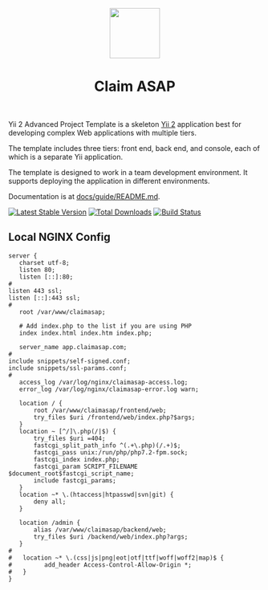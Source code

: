 <p align="center">
    <a href="https://github.com/yiisoft" target="_blank">
        <img src="https://avatars0.githubusercontent.com/u/993323" height="100px">
    </a>
    <h1 align="center">Claim ASAP</h1>
    <br>
</p>

Yii 2 Advanced Project Template is a skeleton [Yii 2](http://www.yiiframework.com/) application best for
developing complex Web applications with multiple tiers.

The template includes three tiers: front end, back end, and console, each of which
is a separate Yii application.

The template is designed to work in a team development environment. It supports
deploying the application in different environments.

Documentation is at [docs/guide/README.md](docs/guide/README.md).

[![Latest Stable Version](https://img.shields.io/packagist/v/yiisoft/yii2-app-advanced.svg)](https://packagist.org/packages/yiisoft/yii2-app-advanced)
[![Total Downloads](https://img.shields.io/packagist/dt/yiisoft/yii2-app-advanced.svg)](https://packagist.org/packages/yiisoft/yii2-app-advanced)
[![Build Status](https://travis-ci.org/yiisoft/yii2-app-advanced.svg?branch=master)](https://travis-ci.org/yiisoft/yii2-app-advanced)

Local NGINX Config
-------------------

```
server {
   charset utf-8;
   listen 80;
   listen [::]:80;
#
listen 443 ssl;
listen [::]:443 ssl;
#
   root /var/www/claimasap;

   # Add index.php to the list if you are using PHP
   index index.html index.htm index.php;

   server_name app.claimasap.com;
#
include snippets/self-signed.conf;
include snippets/ssl-params.conf;
#
   access_log /var/log/nginx/claimasap-access.log;
   error_log /var/log/nginx/claimasap-error.log warn;

   location / {
       root /var/www/claimasap/frontend/web;
       try_files $uri /frontend/web/index.php?$args;
   }
   location ~ [^/]\.php(/|$) {
       try_files $uri =404;
       fastcgi_split_path_info ^(.+\.php)(/.+)$;
       fastcgi_pass unix:/run/php/php7.2-fpm.sock;
       fastcgi_index index.php;
       fastcgi_param SCRIPT_FILENAME $document_root$fastcgi_script_name;
       include fastcgi_params;
   }
   location ~* \.(htaccess|htpasswd|svn|git) {
       deny all;
   }

   location /admin {
       alias /var/www/claimasap/backend/web;
       try_files $uri /backend/web/index.php?args;
   }
#
#   location ~* \.(css|js|png|eot|otf|ttf|woff|woff2|map)$ {
#         add_header Access-Control-Allow-Origin *;
#   }
}

```
